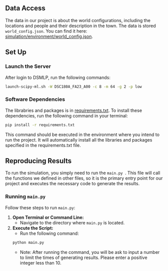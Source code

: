 ## Data Access
The data in our project is about the world configurations, including the locations and people and their description in the town. The data is stored `world_config.json`. You can find it here: [simulation/environment/world_config.json](https://github.com/Sssssimonk/DSC180_B16_Generative_Agents/blob/main/simulation/environment/world_config.json).

## Set Up
### Launch the Server
After login to DSMLP, run the following commands:
```bash
launch-scipy-ml.sh -W DSC180A_FA23_A00 -c 8 -m 64 -g 2 -p low
```

### Software Dependencies
The librabries and packages is in [requirements.txt](https://github.com/Sssssimonk/DSC180_B16_Generative_Agents/blob/main/requirements.txt). To install these dependencies, run the following command in your terminal:

```bash
pip install -r requirements.txt
```

This command should be executed in the environment where you intend to run the project. It will automatically install all the libraries and packages specified in the requirements.txt file.

## Reproducing Results
To run the simulation, you simply need to run the `main.py `. This file will call the functions we defined in other files, so it is the primary entry point for our project and executes the necessary code to generate the results.
### Running `main.py`
Follow these steps to run `main.py`:
1. **Open Terminal or Command Line:**
   - Navigate to the directory where `main.py` is located.
2. **Execute the Script:**
   - Run the following command:
   ```bash
   python main.py
   ```
   - Note: After running the command, you will be ask to input a number to limit the times of generating results. Please enter a positive integer less than 10.
